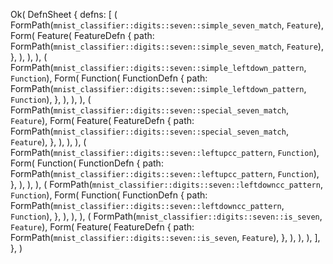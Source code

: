 Ok(
    DefnSheet {
        defns: [
            (
                FormPath(`mnist_classifier::digits::seven::simple_seven_match`, `Feature`),
                Form(
                    Feature(
                        FeatureDefn {
                            path: FormPath(`mnist_classifier::digits::seven::simple_seven_match`, `Feature`),
                        },
                    ),
                ),
            ),
            (
                FormPath(`mnist_classifier::digits::seven::simple_leftdown_pattern`, `Function`),
                Form(
                    Function(
                        FunctionDefn {
                            path: FormPath(`mnist_classifier::digits::seven::simple_leftdown_pattern`, `Function`),
                        },
                    ),
                ),
            ),
            (
                FormPath(`mnist_classifier::digits::seven::special_seven_match`, `Feature`),
                Form(
                    Feature(
                        FeatureDefn {
                            path: FormPath(`mnist_classifier::digits::seven::special_seven_match`, `Feature`),
                        },
                    ),
                ),
            ),
            (
                FormPath(`mnist_classifier::digits::seven::leftupcc_pattern`, `Function`),
                Form(
                    Function(
                        FunctionDefn {
                            path: FormPath(`mnist_classifier::digits::seven::leftupcc_pattern`, `Function`),
                        },
                    ),
                ),
            ),
            (
                FormPath(`mnist_classifier::digits::seven::leftdowncc_pattern`, `Function`),
                Form(
                    Function(
                        FunctionDefn {
                            path: FormPath(`mnist_classifier::digits::seven::leftdowncc_pattern`, `Function`),
                        },
                    ),
                ),
            ),
            (
                FormPath(`mnist_classifier::digits::seven::is_seven`, `Feature`),
                Form(
                    Feature(
                        FeatureDefn {
                            path: FormPath(`mnist_classifier::digits::seven::is_seven`, `Feature`),
                        },
                    ),
                ),
            ),
        ],
    },
)